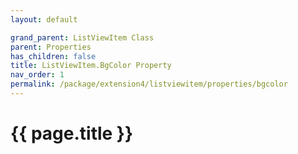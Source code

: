 ```yaml
---
layout: default

grand_parent: ListViewItem Class
parent: Properties
has_children: false
title: ListViewItem.BgColor Property
nav_order: 1
permalink: /package/extension4/listviewitem/properties/bgcolor
---
```

# {{ page.title }}